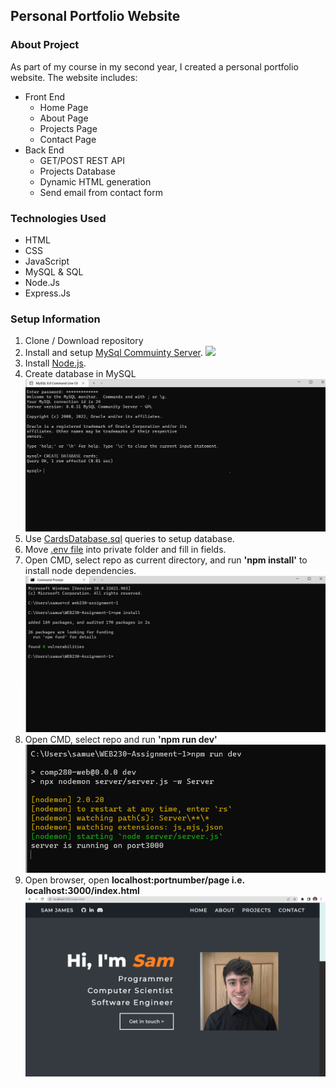 ## Personal Portfolio Website

### About Project

As part of my course in my second year, I created a personal portfolio website. The website includes:
* Front End
  * Home Page
  * About Page
  * Projects Page
  * Contact Page
* Back End
  * GET/POST REST API
  * Projects Database
  * Dynamic HTML generation
  * Send email from contact form

### Technologies Used

* HTML
* CSS
* JavaScript
* MySQL & SQL
* Node.Js
* Express.Js

### Setup Information

1. Clone / Download repository
2. Install and setup [MySql Commuinty Server](https://dev.mysql.com/downloads/installer/). ![](documentation/readme-setup/mysqldownload)
3. Install [Node.js](https://nodejs.org/en/).
4. Create database in MySQL ![](documentation/readme-setup/mysqlsetup.png)
5. Use [CardsDatabase.sql](https://github.falmouth.ac.uk/SJ272585/WEB230-Assignment-1/blob/main/server/sql/CardsDatabase.sql) queries to setup database.
6. Move [.env file](https://github.falmouth.ac.uk/SJ272585/WEB230-Assignment-1/blob/main/documentation/.env) into private folder and fill in fields.
7. Open CMD, select repo as current directory, and run **'npm install'** to install node dependencies. ![](documentation/readme-setup/npminstall.png)
8. Open CMD, select repo and run **'npm run dev'** ![](documentation/readme-setup/npmrundev.png)
9. Open browser, open **localhost:portnumber/page i.e. localhost:3000/index.html** ![](documentation/readme-setup/localhost.png)
